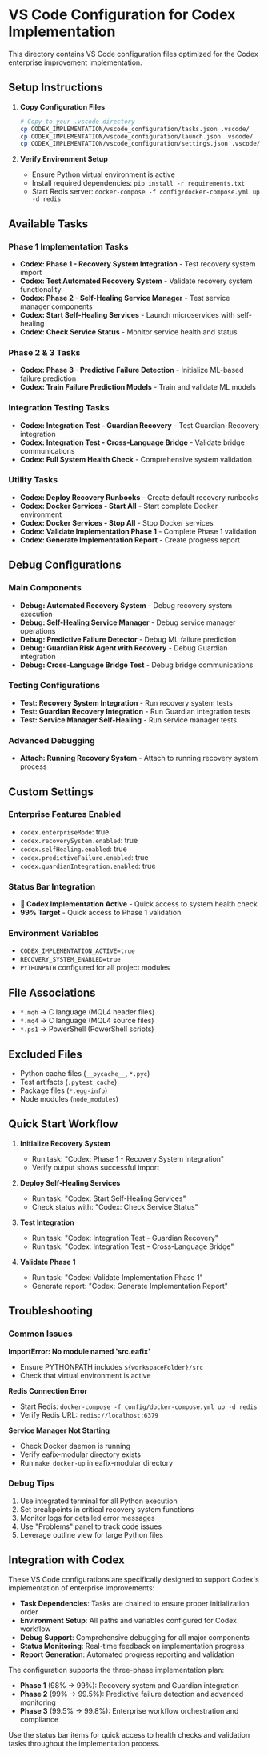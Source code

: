 # VS Code Configuration for Codex Implementation

This directory contains VS Code configuration files optimized for the Codex enterprise improvement implementation.

## Setup Instructions

1. **Copy Configuration Files**
   ```bash
   # Copy to your .vscode directory
   cp CODEX_IMPLEMENTATION/vscode_configuration/tasks.json .vscode/
   cp CODEX_IMPLEMENTATION/vscode_configuration/launch.json .vscode/
   cp CODEX_IMPLEMENTATION/vscode_configuration/settings.json .vscode/
   ```

2. **Verify Environment Setup**
   - Ensure Python virtual environment is active
   - Install required dependencies: `pip install -r requirements.txt`
   - Start Redis server: `docker-compose -f config/docker-compose.yml up -d redis`

## Available Tasks

### Phase 1 Implementation Tasks
- **Codex: Phase 1 - Recovery System Integration** - Test recovery system import
- **Codex: Test Automated Recovery System** - Validate recovery system functionality
- **Codex: Phase 2 - Self-Healing Service Manager** - Test service manager components
- **Codex: Start Self-Healing Services** - Launch microservices with self-healing
- **Codex: Check Service Status** - Monitor service health and status

### Phase 2 & 3 Tasks
- **Codex: Phase 3 - Predictive Failure Detection** - Initialize ML-based failure prediction
- **Codex: Train Failure Prediction Models** - Train and validate ML models

### Integration Testing Tasks
- **Codex: Integration Test - Guardian Recovery** - Test Guardian-Recovery integration
- **Codex: Integration Test - Cross-Language Bridge** - Validate bridge communications
- **Codex: Full System Health Check** - Comprehensive system validation

### Utility Tasks
- **Codex: Deploy Recovery Runbooks** - Create default recovery runbooks
- **Codex: Docker Services - Start All** - Start complete Docker environment
- **Codex: Docker Services - Stop All** - Stop Docker services
- **Codex: Validate Implementation Phase 1** - Complete Phase 1 validation
- **Codex: Generate Implementation Report** - Create progress report

## Debug Configurations

### Main Components
- **Debug: Automated Recovery System** - Debug recovery system execution
- **Debug: Self-Healing Service Manager** - Debug service manager operations
- **Debug: Predictive Failure Detector** - Debug ML failure prediction
- **Debug: Guardian Risk Agent with Recovery** - Debug Guardian integration
- **Debug: Cross-Language Bridge Test** - Debug bridge communications

### Testing Configurations
- **Test: Recovery System Integration** - Run recovery system tests
- **Test: Guardian Recovery Integration** - Run Guardian integration tests
- **Test: Service Manager Self-Healing** - Run service manager tests

### Advanced Debugging
- **Attach: Running Recovery System** - Attach to running recovery system process

## Custom Settings

### Enterprise Features Enabled
- `codex.enterpriseMode`: true
- `codex.recoverySystem.enabled`: true
- `codex.selfHealing.enabled`: true
- `codex.predictiveFailure.enabled`: true
- `codex.guardianIntegration.enabled`: true

### Status Bar Integration
- **🚀 Codex Implementation Active** - Quick access to system health check
- **99% Target** - Quick access to Phase 1 validation

### Environment Variables
- `CODEX_IMPLEMENTATION_ACTIVE=true`
- `RECOVERY_SYSTEM_ENABLED=true`
- `PYTHONPATH` configured for all project modules

## File Associations

- `*.mqh` → C language (MQL4 header files)
- `*.mq4` → C language (MQL4 source files)
- `*.ps1` → PowerShell (PowerShell scripts)

## Excluded Files

- Python cache files (`__pycache__`, `*.pyc`)
- Test artifacts (`.pytest_cache`)
- Package files (`*.egg-info`)
- Node modules (`node_modules`)

## Quick Start Workflow

1. **Initialize Recovery System**
   - Run task: "Codex: Phase 1 - Recovery System Integration"
   - Verify output shows successful import

2. **Deploy Self-Healing Services**
   - Run task: "Codex: Start Self-Healing Services"
   - Check status with: "Codex: Check Service Status"

3. **Test Integration**
   - Run task: "Codex: Integration Test - Guardian Recovery"
   - Run task: "Codex: Integration Test - Cross-Language Bridge"

4. **Validate Phase 1**
   - Run task: "Codex: Validate Implementation Phase 1"
   - Generate report: "Codex: Generate Implementation Report"

## Troubleshooting

### Common Issues

**ImportError: No module named 'src.eafix'**
- Ensure PYTHONPATH includes `${workspaceFolder}/src`
- Check that virtual environment is active

**Redis Connection Error**
- Start Redis: `docker-compose -f config/docker-compose.yml up -d redis`
- Verify Redis URL: `redis://localhost:6379`

**Service Manager Not Starting**
- Check Docker daemon is running
- Verify eafix-modular directory exists
- Run `make docker-up` in eafix-modular directory

### Debug Tips

1. Use integrated terminal for all Python execution
2. Set breakpoints in critical recovery system functions
3. Monitor logs for detailed error messages
4. Use "Problems" panel to track code issues
5. Leverage outline view for large Python files

## Integration with Codex

These VS Code configurations are specifically designed to support Codex's implementation of enterprise improvements:

- **Task Dependencies**: Tasks are chained to ensure proper initialization order
- **Environment Setup**: All paths and variables configured for Codex workflow
- **Debug Support**: Comprehensive debugging for all major components
- **Status Monitoring**: Real-time feedback on implementation progress
- **Report Generation**: Automated progress reporting and validation

The configuration supports the three-phase implementation plan:
- **Phase 1** (98% → 99%): Recovery system and Guardian integration
- **Phase 2** (99% → 99.5%): Predictive failure detection and advanced monitoring
- **Phase 3** (99.5% → 99.8%): Enterprise workflow orchestration and compliance

Use the status bar items for quick access to health checks and validation tasks throughout the implementation process.
